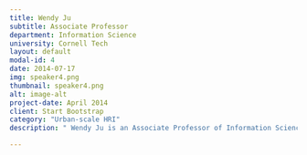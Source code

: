 ```yaml
---
title: Wendy Ju
subtitle: Associate Professor
department: Information Science
university: Cornell Tech
layout: default
modal-id: 4
date: 2014-07-17
img: speaker4.png
thumbnail: speaker4.png
alt: image-alt
project-date: April 2014
client: Start Bootstrap
category: "Urban-scale HRI"
description: " Wendy Ju is an Associate Professor of Information Science at Cornell Tech. She is also an inaugural faculty member of Cornell's new campus-wide multidisciplinary Design Tech department, and an Associate Professor at the Jacobs Technion-Cornell Institute at Cornell Tech and the Technion. Wendy has innovated numerous methods for prototyping automated systems to understand how people will respond to systems before the systems are built. Her design approach has been influential in the areas of human-robot interaction and automated vehicle interfaces, where early stage prototyping enables safer and more socially appropriate systems. Wendy's current research focuses on everyday urban interaction. She has a PhD in Mechanical Engineering from Stanford, and a Master's in Media Arts and Sciences from MIT. Wendy's monograph, The Design of Implicit Interactions, was published in 2015."

---
```

